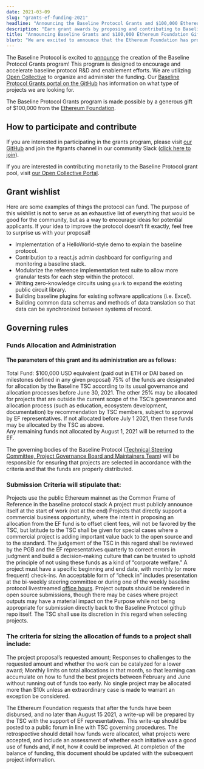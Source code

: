 ```yaml
---
date: 2021-03-09
slug: "grants-ef-funding-2021"
headline: "Announcing the Baseline Protocol Grants and $100,000 Ethereum Foundation Gift"
description: "Earn grant awards by proposing and contributing to Baseline Protocol R&D and Enablement Projects!"
title: "Announcing Baseline Grants and $100,000 Ethereum Foundation Gift"
blurb: "We are excited to announce that the Ethereum Foundation has provided the initial funding of a new grants program."
---
```


The Baseline Protocol is excited to [announce](https://www.oasis-open.org/2021/03/10/ethereum-oasis-receives-100k-incentive-funding-for-baseline-protocol-projects/) the creation of the Baseline Protocol Grants program! This program is designed to encourage and accelerate baseline protocol R&D and enablement efforts.  We are utilizing [Open Collective](http://opencollective.com/opensource) to organize and administer the funding. Our [Baseline Protocol Grants portal on the GitHub](https://github.com/ethereum-oasis/baseline-grants) has information on what type of projects we are looking for.

The Baseline Protocol Grants program is made possible by a generous gift of $100,000 from the [Ethereum Foundation](https://ethereum.foundation/).

## How to participate and contribute

If you are interested in participating in the grants program, please visit [our GitHub](https://github.com/ethereum-oasis/baseline) and join the #grants channel in our community Slack ([click here to join](https://join.slack.com/t/ethereum-baseline/shared_invite/zt-d6emqeci-bjzBsXBqK4D7tBTZ40AEfQ)).

If you are interested in contributing monetarily to the Baseline Protocol grant pool, visit [our Open Collective Portal](https://opencollective.com/baseline-protocol).

## Grant wishlist
Here are some examples of things the protocol can fund. The purpose of this wishlist is not to serve as an exhaustive list of everything that would be good for the community, but as a way to encourage ideas for potential applicants. If your idea to improve the protocol doesn’t fit exactly, feel free to surprise us with your proposal!

- Implementation of a HelloWorld-style demo to explain the baseline protocol.
- Contribution to a react.js admin dashboard for configuring and monitoring a baseline stack.
- Modularize the reference implementation test suite to allow more granular tests for each step within the protocol.
- Writing zero-knowledge circuits using `gnark` to expand the existing public circuit library.
- Building baseline plugins for existing software applications (i.e. Excel).
- Building common data schemas and methods of data translation so that data can be synchronized between systems of record.

## Governing rules

### Funds Allocation and Administration
#### The parameters of this grant and its administration are as follows:



Total Fund: $100,000 USD equivalent (paid out in ETH or DAI based on milestones defined in any given proposal)
75% of the funds are designated for allocation by the Baseline TSC according to its usual governance and allocation processes before June 30, 2021.
The other 25% may be allocated for projects that are outside the current scope of the TSC’s governance and allocation process (such as education, ecosystem development, documentation) by recommendation by TSC members, subject to approval by EF representatives.  If not allocated before July 1 2021, then these funds may be allocated by the TSC as above.  
Any remaining funds not allocated by August 1, 2021 will be returned to the EF.


The governing bodies of the Baseline Protocol ([Technical Steering Committee, Project Governance Board and Maintainers Team](https://docs.baseline-protocol.org/community/community-leaders)) will be responsible for ensuring that projects are selected in accordance with the criteria and that the funds are properly distributed.


### Submission Criteria will stipulate that:
Projects use the public Ethereum mainnet as the Common Frame of Reference in the baseline protocol stack
A project must publicly announce itself at the start of work (not at the end)
Projects that directly support a commercial business opportunity, where the intent in proposing an allocation from the EF fund is to offset client fees, will not be favored by the TSC, but latitude to the TSC shall be given for special cases where a commercial project is adding important value back to the open source and to the standard. The judgement of the TSC in this regard shall be reviewed by the PGB and the EF representatives quarterly to correct errors in judgment and build a decision-making culture that can be trusted to uphold the principle of not using these funds as a kind of “corporate welfare.”
A project must have a specific beginning and end date, with monthly (or more frequent) check-ins. An acceptable form of “check in” includes presentation at the bi-weekly steering committee or during one of the weekly baseline protocol livestreamed [office hours](https://youtube.com/playlist?list=PLxmhMSa49Q1CVwTdcUNeoqoME6GRwtSTA). 
Project outputs should be rendered in open source submissions, though there may be cases where project outputs may have a material impact on the Purpose while not being appropriate for submission directly back to the Baseline Protocol github repo itself. The TSC shall use its discretion in this regard when selecting projects.



### The criteria for sizing the allocation of funds to a project shall include:
The project proposal’s requested amount;
Responses to challenges to the requested amount and whether the work can be catalyzed for a lower award;
Monthly limits on total allocations in that month, so that learning can accumulate on how to fund the best projects between February and June without running out of funds too early.
No single project may be allocated more than $10k unless an extraordinary case is made to warrant an exception be considered.



The Ethereum Foundation requests that after the funds have been disbursed, and no later than August 15 2021, a write-up will be prepared by the TSC with the support of EF representatives. This write-up should be posted to a public forum in line with TSC governing procedures. The retrospective should detail how funds were allocated, what projects were accepted, and include an assessment of whether each initiative was a good use of funds and, if not, how it could be improved. At completion of the balance of funding, this document should be updated with the subsequent project information.

